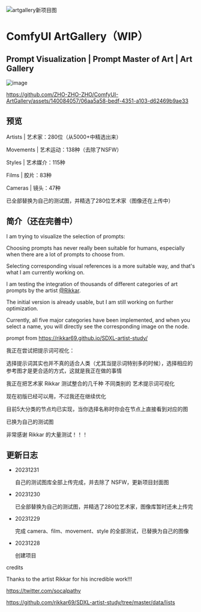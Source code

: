 <!---
![AG项目图](https://github.com/ZHO-ZHO-ZHO/ComfyUI-ArtGallery/assets/140084057/ef8ea90e-16a9-4882-8545-8fbceea39ca6)
--->

![artgallery新项目图](https://github.com/ZHO-ZHO-ZHO/ComfyUI-ArtGallery/assets/140084057/e7f2fde4-d138-4f32-80d1-50cda798992a)


# ComfyUI ArtGallery（WIP）
## Prompt Visualization | Prompt Master of Art | Art Gallery


![image](https://github.com/ZHO-ZHO-ZHO/ComfyUI-ArtGallery/assets/140084057/c03ebcb1-7e01-42f2-beed-7462b1888e04)


https://github.com/ZHO-ZHO-ZHO/ComfyUI-ArtGallery/assets/140084057/06aa5a58-bedf-4351-a103-d62469b9ae33


## 预览

Artists | 艺术家：280位（从5000+中精选出来）

Movements | 艺术运动：138种（去除了NSFW）

Styles | 艺术媒介：115种

Films | 胶片：83种

Cameras | 镜头：47种

已全部替换为自己的测试图，并精选了280位艺术家（图像还在上传中）

## 简介（还在完善中）
<!---
https://github.com/ZHO-ZHO-ZHO/ComfyUI-ArtGallery/assets/140084057/8983390d-4c41-4dad-9271-46067e8c9337
--->
I am trying to visualize the selection of prompts: 

Choosing prompts has never really been suitable for humans, especially when there are a lot of prompts to choose from. 

Selecting corresponding visual references is a more suitable way, and that's what I am currently working on.




I am testing the integration of thousands of different categories of art prompts by the artist [@Rikkar](https://github.com/rikkar69). 

The initial version is already usable, but I am still working on further optimization.

Currently, all five major categories have been implemented, and when you select a name, you will directly see the corresponding image on the node.
<!---
![Dingtalk_20231228030726](https://github.com/ZHO-ZHO-ZHO/ComfyUI-ArtGallery/assets/140084057/2a18c545-ed56-4261-a631-31bfea39e2f4)
--->
prompt from https://rikkar69.github.io/SDXL-artist-study/

我正在尝试把提示词可视化：

选择提示词其实也并不真的适合人类（尤其当提示词特别多的时候），选择相应的参考图才是更合适的方式，这就是我正在做的事情

我正在把艺术家 Rikkar 测试整合的几千种 不同类别的 艺术提示词可视化 

现在初版已经可以用，不过我还在继续优化

目前5大分类的节点均已实现，当你选择名称时你会在节点上直接看到对应的图

已换为自己的测试图

非常感谢 Rikkar 的大量测试！！！



## 更新日志

- 20231231

  自己的测试图库全部上传完成，并去除了 NSFW，更新项目封面图

- 20231230

  已全部替换为自己的测试图，并精选了280位艺术家，图像库暂时还未上传完

- 20231229
  
    完成 camera、film、movement、style 的全部测试，已替换为自己的图像

- 20231228
  
    创建项目

credits

Thanks to the artist Rikkar for his incredible work!!!

https://twitter.com/socalpathy

https://github.com/rikkar69/SDXL-artist-study/tree/master/data/lists
